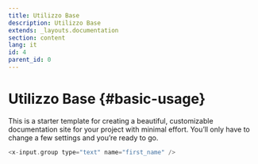 ```yaml
---
title: Utilizzo Base
description: Utilizzo Base
extends: _layouts.documentation
section: content
lang: it
id: 4
parent_id: 0
---
```


# Utilizzo Base {#basic-usage}

This is a starter template for creating a beautiful, customizable documentation site for your project with minimal effort. You’ll only have to change a few settings and you’re ready to go.


```php
<x-input.group type="text" name="first_name" />
```

